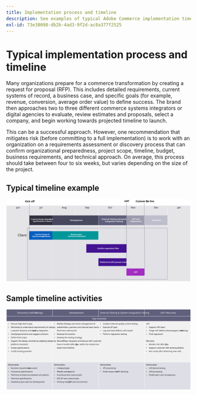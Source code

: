 ```yaml
---
title: Implementation process and timeline
description: See examples of typical Adobe Commerce implementation timelines and timeline activities.
exl-id: 73e38098-db2b-4ad3-9f2d-ac8a377f2525
---
```


# Typical implementation process and timeline

Many organizations prepare for a commerce transformation by creating a request for proposal (RFP). This includes detailed requirements, current systems of record, a business case, and specific goals (for example, revenue, conversion, average order value) to define success. The brand then approaches two to three different commerce systems integrators or digital agencies to evaluate, review estimates and proposals, select a company, and begin working towards projected timeline to launch.

This can be a successful approach. However, one recommendation that mitigates risk (before committing to a full implementation) is to work with an organization on a requirements assessment or discovery process that can confirm organizational preparedness, project scope, timeline, budget, business requirements, and technical approach. On average, this process should take between four to six weeks, but varies depending on the size of the project.

## Typical timeline example

![Typical commerce implementation timeline example](../../assets/playbooks/timeline-example.svg)

## Sample timeline activities

![Sample commerce implementation timeline activities](../../assets/playbooks/timeline-activities-example.svg)
